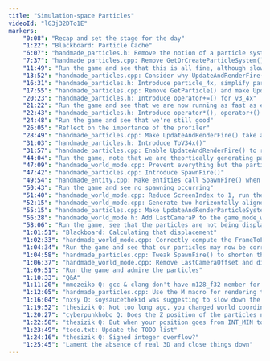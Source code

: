 ```yaml
---
title: "Simulation-space Particles"
videoId: "lG3j32DTo1E"
markers:
    "0:08": "Recap and set the stage for the day"
    "1:22": "Blackboard: Particle Cache"
    "6:07": "handmade_particles.h: Remove the notion of a particle system cache"
    "7:37": "handmade_particles.cpp: Remove GetOrCreateParticleSystem(), TouchParticleSystem() and InitParticleSystem(), rename PlayAround() to UpdateAndRenderFire() and rework InitParticleCache()"
    "11:49": "Run the game and see that this is all fine, although slower than it should be"
    "13:52": "handmade_particles.cpp: Consider why UpdateAndRenderFire() is so slow"
    "16:31": "handmade_particles.h: Introduce particle_4x, simplify particle_system and remove particle_v3, particle_v4 and the operator*()"
    "17:55": "handmade_particles.cpp: Remove GetParticle() and make UpdateAndRenderFire() work on particle_4x"
    "20:23": "handmade_particles.h: Introduce operator+=() for v3_4x"
    "21:22": "Run the game and see that we are now running as fast as expected"
    "22:43": "handmade_particles.h: Introduce operator*(), operator+() and operator+=() for v4_4x"
    "24:48": "Run the game and see that we're still good"
    "26:05": "Reflect on the importance of the profiler"
    "28:49": "handmade_particles.cpp: Make UpdateAndRenderFire() take a dt and FrameDisplacementInit"
    "31:03": "handmade_particles.h: Introduce ToV34x()"
    "31:57": "handmade_particles.cpp: Enable UpdateAndRenderFire() to render particles through the standard path"
    "44:04": "Run the game, note that we are theortically generating particles and investigate why we aren't seeing them"
    "47:09": "handmade_world_mode.cpp: Prevent everything but the particles from being rendered, run the game and see them"
    "47:42": "handmade_particles.cpp: Introduce SpawnFire()"
    "49:54": "handmade_entity.cpp: Make entities call SpawnFire() when they land"
    "50:43": "Run the game and see no spawning occurring"
    "51:40": "handmade_world_mode.cpp: Reduce ScreenIndex to 1, run the game and see that the particle spawning is working just fine"
    "52:15": "handmade_world_mode.cpp: Generate two horizontally aligned screens, run the game and see what happens to the particles upon leaving a room"
    "55:15": "handmade_particles.cpp: Make UpdateAndRenderParticleSystems() take the FrameDisplacement"
    "56:28": "handmade_world_mode.h: Add LastCameraP to the game_mode_world struct and make UpdateAndRenderWorld() compute that LastCameraP"
    "58:06": "Run the game, see that the particles are not being displaced correctly and investigate why"
    "1:01:51": "Blackboard: Calculating that displacement"
    "1:02:33": "handmade_world_mode.cpp: Correctly compute the FrameToFrameCameraDeltaP and LastCameraOffset"
    "1:04:34": "Run the game and see that our particles may now be correctly displaced"
    "1:04:58": "handmade_particles.cpp: Tweak SpawnFire() to shorten the lifetime of the particles, run the game and check them out"
    "1:06:37": "handmade_world_mode.cpp: Remove LastCameraOffset and displace the particles with the WorldTransform"
    "1:09:51": "Run the game and admire the particles"
    "1:10:33": "Q&A"
    "1:11:20": "mmozeiko Q: gcc & clang don't have m128_f32 member for __m128. They need _mm_store_ps or something like ((float*)&A->P.x)[index] (or union with float array)"
    "1:12:05": "handmade_particles.cpp: Use the M macro for rendering the particles and introduce handmade_simd.h"
    "1:16:04": "nxsy Q: soysaucethekid was suggesting to slow down the time to make sure it is now right"
    "1:19:52": "thesizik Q: Not too long ago, you changed world coordinates to be s32 instead of u32. I think they were unsigned originally so that overflow would work correctly to have the world wrap around"
    "1:20:27": "cyberpunkhobo Q: Does the Z position of the particles not get affected by the perspective transform?"
    "1:22:58": "thesizik Q: But when your position goes from INT_MIN to INT_MAX, won't it cause undefined behavior?"
    "1:23:49": "todo.txt: Update the TODO list"
    "1:24:16": "thesizik Q: Signed integer overflow?"
    "1:25:45": "Lament the absence of real 3D and close things down"
---
```

